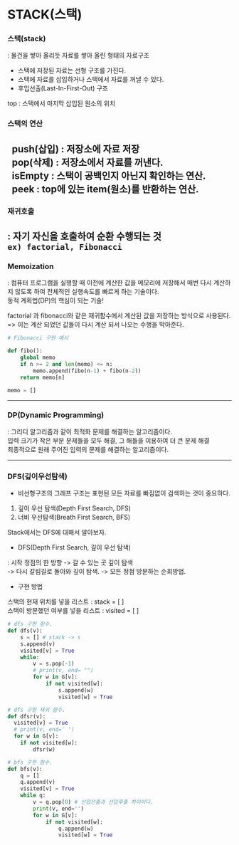 # STACK(스택)

### 스택(stack)
: 물건을 쌓아 올리듯 자료를 쌓아 올린 형태의 자료구조

- 스택에 저장된 자료는 선형 구조를 가진다.  
- 스택에 자료를 삽입하거나 스택에서 자료를 꺼낼 수 있다.  
- 후입선출(Last-In-First-Out) 구조  

top : 스택에서 마지막 삽입된 원소의 위치  

### 스택의 연산    
  
&nbsp; push(삽입) : 저장소에 자료 저장  
&nbsp; pop(삭제) : 저장소에서 자료를 꺼낸다.   
&nbsp; isEmpty : 스택이 공백인지 아닌지 확인하는 연산.  
&nbsp; peek : top에 있는 item(원소)를 반환하는 연산.
---
### 재귀호출      
: 자기 자신을 호출하여 순환 수행되는 것  
``ex) factorial, Fibonacci``  
---
### Memoization  
: 컴퓨터 프로그램을 실행할 때 이전에 계산한 값을 메모리에 저장해서 매번 다시 계산하지 않도록 하여 전체적인 실행속도를 빠르게 하는 기술이다.  
동적 계획법(DP)의 핵심이 되는 기술!

factorial 과 fibonacci와 같은 재귀함수에서 계산된 값을 저장하는 방식으로 사용된다.  
=> 이는 계산 되었던 값들이 다시 계산 되서 나오는 수행을 막아준다.  

```python
# Fibonacci 구현 예시

def fibo():
    global memo
    if n >= 2 and len(memo) <= n:
        memo.append(fibo(n-1) + fibo(n-2))
    return memo[n]

memo = []
```
---

### DP(Dynamic Programming)
: 그리디 알고리즘과 같이 최적화 문제를 해결하는 알고리즘이다.  
입력 크기가 작은 부분 문제들을 모두 해결, 그 해들을 이용하여 더 큰 문제 해결  
최종적으로 원래 주어진 입력의 문제를 해결하는 알고리즘이다.  

---
### DFS(깊이우선탐색)

- 비선형구조의 그래프 구조는 표현된 모든 자료를 빠짐없이 검색하는 것이 중요하다.

1. 깊이 우선 탐색(Depth First Search, DFS)
2. 너비 우선탐색(Breath First Search, BFS)

Stack에서는 DFS에 대해서 알아보자.

- DFS(Depth First Search, 깊이 우선 탐색) 

: 시작 정점의 한 방향 -> 갈 수 있는 곳 깊이 탐색  
-> 다시 갈림길로 돌아와 깊이 탐색. -> 모든 정점 방문하는 순회방법.  

- 구현 방법

스택의 현재 위치를 넣을 리스트 : stack = [ ]  
스택이 방문했던 여부를 넣을 리스트 : visited = [ ]

```python
# dfs 구현 함수.
def dfs(v):
    s = [] # stack -> s
    s.append(v)
    visited[v] = True
    while:
        v = s.pop(-1)
        # print(v, end= "")
        for w in G[v]:
            if not visited[w]:
                s.append(w)
                visited[w] = True
```

```python
# dfs 구현 재귀 함수.
def dfsr(v):
  visited[v] = True
  # print(v, end=' ')
  for w in G[v]:
    if not visited[w]:
        dfsr(w)

```

```python
# bfs 구현 함수.
def bfs(v):
    q = []
    q.append(v)
    visited[v] = True
    while q:
        v = q.pop(0) # 선입선출과 선입후출 차이이다.
        print(v, end='')
        for w in G[v]:
            if not visited[w]:
                q.append(w)
                visited[w] = True
```